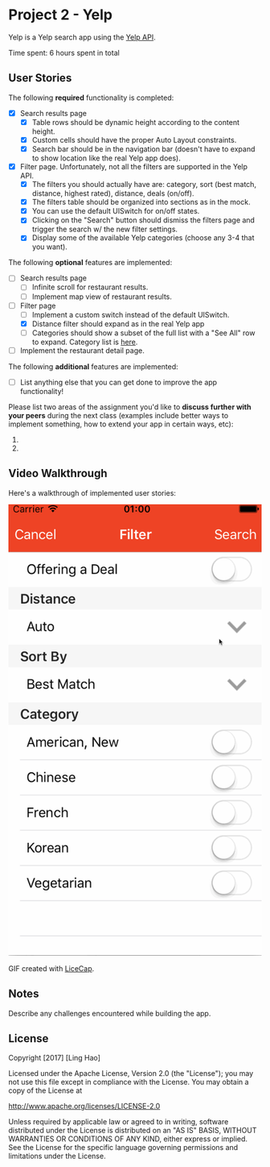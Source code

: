 # Project 2 - Yelp

Yelp is a Yelp search app using the [Yelp API](http://www.yelp.com/developers/documentation/v2/search_api).

Time spent: 6 hours spent in total

## User Stories

The following **required** functionality is completed:

- [x] Search results page
  - [x] Table rows should be dynamic height according to the content height.
  - [x] Custom cells should have the proper Auto Layout constraints.
  - [x] Search bar should be in the navigation bar (doesn't have to expand to show location like the real Yelp app does).
- [x] Filter page. Unfortunately, not all the filters are supported in the Yelp API.
  - [x] The filters you should actually have are: category, sort (best match, distance, highest rated), distance, deals (on/off).
  - [x] The filters table should be organized into sections as in the mock.
  - [x] You can use the default UISwitch for on/off states.
  - [x] Clicking on the "Search" button should dismiss the filters page and trigger the search w/ the new filter settings.
  - [x] Display some of the available Yelp categories (choose any 3-4 that you want).

The following **optional** features are implemented:

- [ ] Search results page
  - [ ] Infinite scroll for restaurant results.
  - [ ] Implement map view of restaurant results.
- [ ] Filter page
  - [ ] Implement a custom switch instead of the default UISwitch.
  - [x] Distance filter should expand as in the real Yelp app
  - [ ] Categories should show a subset of the full list with a "See All" row to expand. Category list is [here](http://www.yelp.com/developers/documentation/category_list).
- [ ] Implement the restaurant detail page.

The following **additional** features are implemented:

- [ ] List anything else that you can get done to improve the app functionality!

Please list two areas of the assignment you'd like to **discuss further with your peers** during the next class (examples include better ways to implement something, how to extend your app in certain ways, etc):

1.
2.

## Video Walkthrough

Here's a walkthrough of implemented user stories:

<img src='Yelp.gif' title='Video Walkthrough' width='' alt='Video Walkthrough' />

GIF created with [LiceCap](http://www.cockos.com/licecap/).

## Notes

Describe any challenges encountered while building the app.

## License

Copyright [2017] [Ling Hao]

Licensed under the Apache License, Version 2.0 (the "License");
you may not use this file except in compliance with the License.
You may obtain a copy of the License at

http://www.apache.org/licenses/LICENSE-2.0

Unless required by applicable law or agreed to in writing, software
distributed under the License is distributed on an "AS IS" BASIS,
WITHOUT WARRANTIES OR CONDITIONS OF ANY KIND, either express or implied.
See the License for the specific language governing permissions and
limitations under the License.
